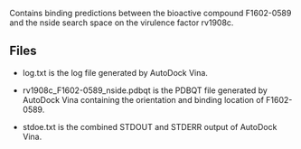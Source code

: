 Contains binding predictions between the bioactive compound F1602-0589 and the nside search space on the virulence factor rv1908c.

## Files

- log.txt is the log file generated by AutoDock Vina.

- rv1908c_F1602-0589_nside.pdbqt is the PDBQT file generated by AutoDock Vina containing the orientation and binding location of F1602-0589.

- stdoe.txt is the combined STDOUT and STDERR output of AutoDock Vina.

